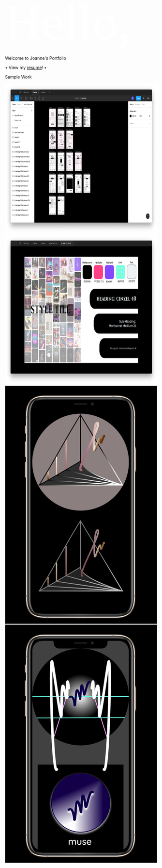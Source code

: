 
<span style="color:white"><span style="font-family:Papyrus; font-size:12em; color:white;">Hello,
  
Welcome to Joanne's Portfolio

• View my [resume](https://mymasterfol.github.io/JW-Resume.pdf)! •

Sample Work</span></span>

<img src="https://raw.githubusercontent.com/mymasterfol/mymasterfol.github.io/master/LitesOut-Wireframes.png" alt ="Wireframing" width="773" height="495">

<img src="https://raw.githubusercontent.com/mymasterfol/mymasterfol.github.io/master/StyleTileV2.png" alt="Style Tile V2" width="773" height="495">

<img src="https://raw.githubusercontent.com/mymasterfol/mymasterfol.github.io/master/Logo1.png" alt="First Logo" width="503" height="785">

<img src="https://raw.githubusercontent.com/mymasterfol/mymasterfol.github.io/master/Muse.png" alt="Muse Project" width="503" height="785">

